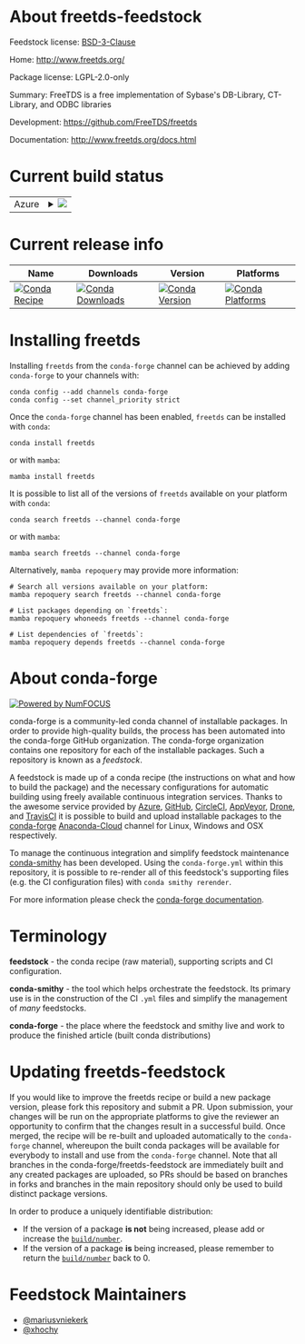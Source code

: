 About freetds-feedstock
=======================

Feedstock license: [BSD-3-Clause](https://github.com/conda-forge/freetds-feedstock/blob/main/LICENSE.txt)

Home: http://www.freetds.org/

Package license: LGPL-2.0-only

Summary: FreeTDS is a free implementation of Sybase's DB-Library, CT-Library, and ODBC libraries

Development: https://github.com/FreeTDS/freetds

Documentation: http://www.freetds.org/docs.html

Current build status
====================


<table>
    
  <tr>
    <td>Azure</td>
    <td>
      <details>
        <summary>
          <a href="https://dev.azure.com/conda-forge/feedstock-builds/_build/latest?definitionId=330&branchName=main">
            <img src="https://dev.azure.com/conda-forge/feedstock-builds/_apis/build/status/freetds-feedstock?branchName=main">
          </a>
        </summary>
        <table>
          <thead><tr><th>Variant</th><th>Status</th></tr></thead>
          <tbody><tr>
              <td>linux_64</td>
              <td>
                <a href="https://dev.azure.com/conda-forge/feedstock-builds/_build/latest?definitionId=330&branchName=main">
                  <img src="https://dev.azure.com/conda-forge/feedstock-builds/_apis/build/status/freetds-feedstock?branchName=main&jobName=linux&configuration=linux%20linux_64_" alt="variant">
                </a>
              </td>
            </tr><tr>
              <td>osx_64</td>
              <td>
                <a href="https://dev.azure.com/conda-forge/feedstock-builds/_build/latest?definitionId=330&branchName=main">
                  <img src="https://dev.azure.com/conda-forge/feedstock-builds/_apis/build/status/freetds-feedstock?branchName=main&jobName=osx&configuration=osx%20osx_64_" alt="variant">
                </a>
              </td>
            </tr><tr>
              <td>osx_arm64</td>
              <td>
                <a href="https://dev.azure.com/conda-forge/feedstock-builds/_build/latest?definitionId=330&branchName=main">
                  <img src="https://dev.azure.com/conda-forge/feedstock-builds/_apis/build/status/freetds-feedstock?branchName=main&jobName=osx&configuration=osx%20osx_arm64_" alt="variant">
                </a>
              </td>
            </tr><tr>
              <td>win_64</td>
              <td>
                <a href="https://dev.azure.com/conda-forge/feedstock-builds/_build/latest?definitionId=330&branchName=main">
                  <img src="https://dev.azure.com/conda-forge/feedstock-builds/_apis/build/status/freetds-feedstock?branchName=main&jobName=win&configuration=win%20win_64_" alt="variant">
                </a>
              </td>
            </tr>
          </tbody>
        </table>
      </details>
    </td>
  </tr>
</table>

Current release info
====================

| Name | Downloads | Version | Platforms |
| --- | --- | --- | --- |
| [![Conda Recipe](https://img.shields.io/badge/recipe-freetds-green.svg)](https://anaconda.org/conda-forge/freetds) | [![Conda Downloads](https://img.shields.io/conda/dn/conda-forge/freetds.svg)](https://anaconda.org/conda-forge/freetds) | [![Conda Version](https://img.shields.io/conda/vn/conda-forge/freetds.svg)](https://anaconda.org/conda-forge/freetds) | [![Conda Platforms](https://img.shields.io/conda/pn/conda-forge/freetds.svg)](https://anaconda.org/conda-forge/freetds) |

Installing freetds
==================

Installing `freetds` from the `conda-forge` channel can be achieved by adding `conda-forge` to your channels with:

```
conda config --add channels conda-forge
conda config --set channel_priority strict
```

Once the `conda-forge` channel has been enabled, `freetds` can be installed with `conda`:

```
conda install freetds
```

or with `mamba`:

```
mamba install freetds
```

It is possible to list all of the versions of `freetds` available on your platform with `conda`:

```
conda search freetds --channel conda-forge
```

or with `mamba`:

```
mamba search freetds --channel conda-forge
```

Alternatively, `mamba repoquery` may provide more information:

```
# Search all versions available on your platform:
mamba repoquery search freetds --channel conda-forge

# List packages depending on `freetds`:
mamba repoquery whoneeds freetds --channel conda-forge

# List dependencies of `freetds`:
mamba repoquery depends freetds --channel conda-forge
```


About conda-forge
=================

[![Powered by
NumFOCUS](https://img.shields.io/badge/powered%20by-NumFOCUS-orange.svg?style=flat&colorA=E1523D&colorB=007D8A)](https://numfocus.org)

conda-forge is a community-led conda channel of installable packages.
In order to provide high-quality builds, the process has been automated into the
conda-forge GitHub organization. The conda-forge organization contains one repository
for each of the installable packages. Such a repository is known as a *feedstock*.

A feedstock is made up of a conda recipe (the instructions on what and how to build
the package) and the necessary configurations for automatic building using freely
available continuous integration services. Thanks to the awesome service provided by
[Azure](https://azure.microsoft.com/en-us/services/devops/), [GitHub](https://github.com/),
[CircleCI](https://circleci.com/), [AppVeyor](https://www.appveyor.com/),
[Drone](https://cloud.drone.io/welcome), and [TravisCI](https://travis-ci.com/)
it is possible to build and upload installable packages to the
[conda-forge](https://anaconda.org/conda-forge) [Anaconda-Cloud](https://anaconda.org/)
channel for Linux, Windows and OSX respectively.

To manage the continuous integration and simplify feedstock maintenance
[conda-smithy](https://github.com/conda-forge/conda-smithy) has been developed.
Using the ``conda-forge.yml`` within this repository, it is possible to re-render all of
this feedstock's supporting files (e.g. the CI configuration files) with ``conda smithy rerender``.

For more information please check the [conda-forge documentation](https://conda-forge.org/docs/).

Terminology
===========

**feedstock** - the conda recipe (raw material), supporting scripts and CI configuration.

**conda-smithy** - the tool which helps orchestrate the feedstock.
                   Its primary use is in the construction of the CI ``.yml`` files
                   and simplify the management of *many* feedstocks.

**conda-forge** - the place where the feedstock and smithy live and work to
                  produce the finished article (built conda distributions)


Updating freetds-feedstock
==========================

If you would like to improve the freetds recipe or build a new
package version, please fork this repository and submit a PR. Upon submission,
your changes will be run on the appropriate platforms to give the reviewer an
opportunity to confirm that the changes result in a successful build. Once
merged, the recipe will be re-built and uploaded automatically to the
`conda-forge` channel, whereupon the built conda packages will be available for
everybody to install and use from the `conda-forge` channel.
Note that all branches in the conda-forge/freetds-feedstock are
immediately built and any created packages are uploaded, so PRs should be based
on branches in forks and branches in the main repository should only be used to
build distinct package versions.

In order to produce a uniquely identifiable distribution:
 * If the version of a package **is not** being increased, please add or increase
   the [``build/number``](https://docs.conda.io/projects/conda-build/en/latest/resources/define-metadata.html#build-number-and-string).
 * If the version of a package **is** being increased, please remember to return
   the [``build/number``](https://docs.conda.io/projects/conda-build/en/latest/resources/define-metadata.html#build-number-and-string)
   back to 0.

Feedstock Maintainers
=====================

* [@mariusvniekerk](https://github.com/mariusvniekerk/)
* [@xhochy](https://github.com/xhochy/)

